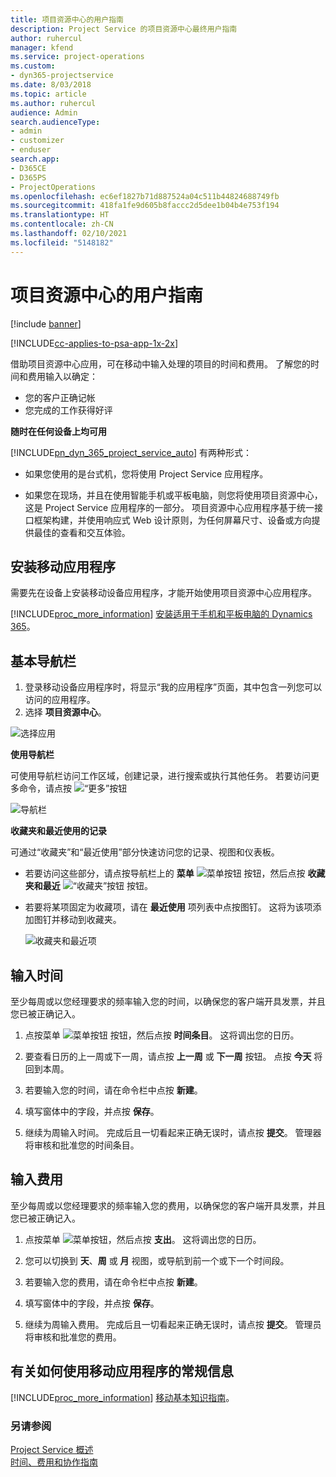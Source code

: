```yaml
---
title: 项目资源中心的用户指南
description: Project Service 的项目资源中心最终用户指南
author: ruhercul
manager: kfend
ms.service: project-operations
ms.custom:
- dyn365-projectservice
ms.date: 8/03/2018
ms.topic: article
ms.author: ruhercul
audience: Admin
search.audienceType:
- admin
- customizer
- enduser
search.app:
- D365CE
- D365PS
- ProjectOperations
ms.openlocfilehash: ec6ef1827b71d887524a04c511b44824688749fb
ms.sourcegitcommit: 418fa1fe9d605b8faccc2d5dee1b04b4e753f194
ms.translationtype: HT
ms.contentlocale: zh-CN
ms.lasthandoff: 02/10/2021
ms.locfileid: "5148182"
---
```

# <a name="user-guide-for-project-resource-hub"></a>项目资源中心的用户指南

[!include [banner](../includes/psa-now-project-operations.md)]

[!INCLUDE[cc-applies-to-psa-app-1x-2x](../includes/cc-applies-to-psa-app-1x-2x.md)]

借助项目资源中心应用，可在移动中输入处理的项目的时间和费用。 了解您的时间和费用输入以确定：

- 您的客户正确记帐
- 您完成的工作获得好评

**随时在任何设备上均可用**

[!INCLUDE[pn_dyn_365_project_service_auto](../includes/pn-dyn-365-project-service-auto.md)] 有两种形式： 

- 如果您使用的是台式机，您将使用 Project Service 应用程序。 

- 如果您在现场，并且在使用智能手机或平板电脑，则您将使用项目资源中心，这是 Project Service 应用程序的一部分。 项目资源中心应用程序基于统一接口框架构建，并使用响应式 Web 设计原则，为任何屏幕尺寸、设备或方向提供最佳的查看和交互体验。 


## <a name="install-the-mobile-app"></a>安装移动应用程序
需要先在设备上安装移动设备应用程序，才能开始使用项目资源中心应用程序。 

[!INCLUDE[proc_more_information](../includes/proc-more-information.md)] [安装适用于手机和平板电脑的 Dynamics 365](https://docs.microsoft.com/dynamics365/mobile-app/install-dynamics-365-for-phones-and-tablets)。

## <a name="basic-navigation"></a>基本导航栏
1.  登录移动设备应用程序时，将显示“我的应用程序”页面，其中包含一列您可以访问的应用程序。 
2.  选择 **项目资源中心**。

![选择应用](media/chooseApp_1.png "选择应用")

**使用导航栏**

可使用导航栏访问工作区域，创建记录，进行搜索或执行其他任务。 若要访问更多命令，请点按 ![“更多”按钮](media/MoreButton.png "“更多”按钮")

![导航栏](media/NavBar_2.png "导航栏")

**收藏夹和最近使用的记录**

可通过“收藏夹”和“最近使用”部分快速访问您的记录、视图和仪表板。 

- 若要访问这些部分，请点按导航栏上的 **菜单** ![菜单按钮](media/MenuButton.png "菜单按钮") 按钮，然后点按 **收藏夹和最近** ![“收藏夹”按钮](media/FavButton.png "收藏夹按钮") 按钮。

- 若要将某项固定为收藏项，请在 **最近使用** 项列表中点按图钉。 这将为该项添加图钉并移动到收藏夹。

  ![收藏夹和最近项](media/Favs_3.png "收藏夹和最近项")
 
## <a name="enter-time"></a>输入时间
至少每周或以您经理要求的频率输入您的时间，以确保您的客户端开具发票，并且您已被正确记入。

1. 点按菜单 ![菜单按钮](media/MenuButton.png "菜单按钮") 按钮，然后点按 **时间条目**。 这将调出您的日历。

2. 要查看日历的上一周或下一周，请点按 **上一周** 或 **下一周** 按钮。 点按 **今天** 将回到本周。

3. 若要输入您的时间，请在命令栏中点按 **新建**。 

4. 填写窗体中的字段，并点按 **保存**。

5. 继续为周输入时间。 完成后且一切看起来正确无误时，请点按 **提交**。 管理器将审核和批准您的时间条目。

## <a name="enter-expenses"></a>输入费用 
至少每周或以您经理要求的频率输入您的费用，以确保您的客户端开具发票，并且您已被正确记入。

1. 点按菜单 ![菜单按钮](media/MenuButton.png "菜单按钮")，然后点按 **支出**。 这将调出您的日历。

2. 您可以切换到 **天**、**周** 或 **月** 视图，或导航到前一个或下一个时间段。 

3. 若要输入您的费用，请在命令栏中点按 **新建**。 

4. 填写窗体中的字段，并点按 **保存**。

5. 继续为周输入费用。 完成后且一切看起来正确无误时，请点按 **提交**。 管理员将审核和批准您的费用。

## <a name="general-information-on-how-to-use-the-mobile-app"></a>有关如何使用移动应用程序的常规信息 
[!INCLUDE[proc_more_information](../includes/proc-more-information.md)] [移动基本知识指南](https://docs.microsoft.com/dynamics365/mobile-app/dynamics-365-phones-tablets-users-guide)。

### <a name="see-also"></a>另请参阅  
 [Project Service 概述](../psa/overview.md)   
 [时间、费用和协作指南](../psa/time-expense-collaboration-guide.md)   
 
